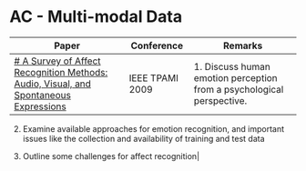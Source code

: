 # AC - Multi-modal Data
|Paper|Conference|Remarks
|--|--|--|
|[# A Survey of Affect Recognition Methods: Audio, Visual, and Spontaneous Expressions](https://ibug.doc.ic.ac.uk/media/uploads/documents/PAMI-AVemotionSurvey-CAMERA.pdf)|IEEE TPAMI 2009|1. Discuss human emotion perception from a psychological perspective. 
2. Examine available approaches for emotion recognition, and important issues like the collection and availability of training and test data

3. Outline some challenges for affect recognition|
<!--stackedit_data:
eyJoaXN0b3J5IjpbLTQ4NzQ1MDg3MywtMTI3MTIxMzUwMV19
-->